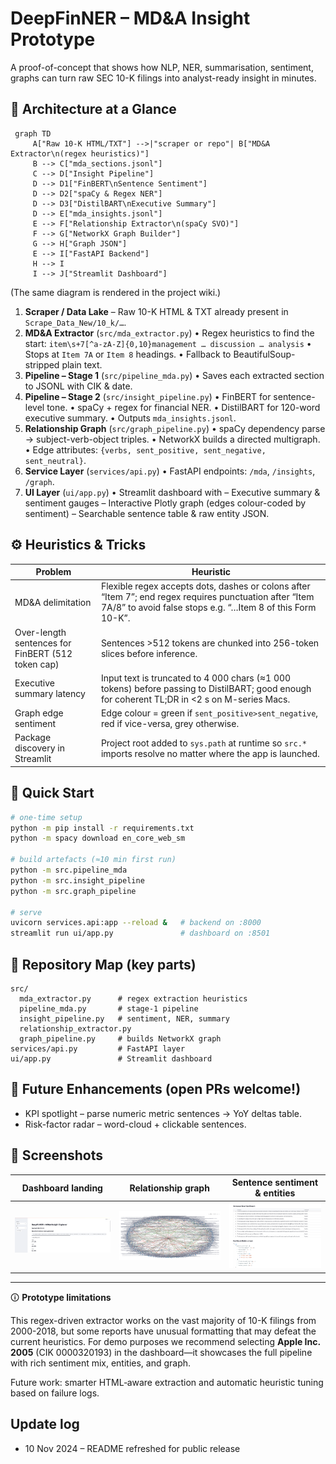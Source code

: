 # DeepFinNER – MD&A Insight Prototype

A proof-of-concept that shows how NLP, NER, summarisation, sentiment, graphs can turn raw SEC 10-K filings into analyst-ready insight in minutes.

## 📐 Architecture at a Glance

```mermaid
 graph TD
     A["Raw 10-K HTML/TXT"] -->|"scraper or repo"| B["MD&A Extractor\n(regex heuristics)"]
     B --> C["mda_sections.jsonl"]
     C --> D["Insight Pipeline"]
     D --> D1["FinBERT\nSentence Sentiment"]
     D --> D2["spaCy & Regex NER"]
     D --> D3["DistilBART\nExecutive Summary"]
     D --> E["mda_insights.jsonl"]
     E --> F["Relationship Extractor\n(spaCy SVO)"]
     F --> G["NetworkX Graph Builder"]
     G --> H["Graph JSON"]
     E --> I["FastAPI Backend"]
     H --> I
     I --> J["Streamlit Dashboard"]
```
(The same diagram is rendered in the project wiki.)

1. **Scraper / Data Lake** – Raw 10-K HTML & TXT already present in `Scrape_Data_New/10_k/…`.
2. **MD&A Extractor** (`src/mda_extractor.py`)
   • Regex heuristics to find the start:
     `item\s+7[^a-zA-Z]{0,10}management … discussion … analysis`
   • Stops at `Item 7A` or `Item 8` headings.
   • Fallback to BeautifulSoup-stripped plain text.
3. **Pipeline – Stage 1** (`src/pipeline_mda.py`)
   • Saves each extracted section to JSONL with CIK & date.
4. **Pipeline – Stage 2** (`src/insight_pipeline.py`)
   • FinBERT for sentence-level tone.
   • spaCy + regex for financial NER.
   • DistilBART for 120-word executive summary.
   • Outputs `mda_insights.jsonl`.
5. **Relationship Graph** (`src/graph_pipeline.py`)
   • spaCy dependency parse → subject-verb-object triples.
   • NetworkX builds a directed multigraph.
   • Edge attributes: `{verbs, sent_positive, sent_negative, sent_neutral}`.
6. **Service Layer** (`services/api.py`)
   • FastAPI endpoints: `/mda`, `/insights`, `/graph`.
7. **UI Layer** (`ui/app.py`)
   • Streamlit dashboard with
     – Executive summary & sentiment gauges
     – Interactive Plotly graph (edges colour-coded by sentiment)
     – Searchable sentence table & raw entity JSON.

## ⚙️ Heuristics & Tricks

| Problem | Heuristic |
|---------|-----------|
| MD&A delimitation | Flexible regex accepts dots, dashes or colons after “Item 7”; end regex requires punctuation after “Item 7A/8” to avoid false stops e.g. “…Item 8 of this Form 10-K”. |
| Over-length sentences for FinBERT (512 token cap) | Sentences >512 tokens are chunked into 256-token slices before inference. |
| Executive summary latency | Input text is truncated to 4 000 chars (≈1 000 tokens) before passing to DistilBART; good enough for coherent TL;DR in <2 s on M-series Macs. |
| Graph edge sentiment | Edge colour = green if `sent_positive>sent_negative`, red if vice-versa, grey otherwise. |
| Package discovery in Streamlit | Project root added to `sys.path` at runtime so `src.*` imports resolve no matter where the app is launched. |

## 🏃 Quick Start

```bash
# one-time setup
python -m pip install -r requirements.txt
python -m spacy download en_core_web_sm

# build artefacts (≈10 min first run)
python -m src.pipeline_mda
python -m src.insight_pipeline
python -m src.graph_pipeline

# serve
uvicorn services.api:app --reload &   # backend on :8000
streamlit run ui/app.py               # dashboard on :8501
```

## 📂 Repository Map (key parts)

```
src/
  mda_extractor.py      # regex extraction heuristics
  pipeline_mda.py       # stage-1 pipeline
  insight_pipeline.py   # sentiment, NER, summary
  relationship_extractor.py
  graph_pipeline.py     # builds NetworkX graph
services/api.py         # FastAPI layer
ui/app.py               # Streamlit dashboard
```

## 📝 Future Enhancements (open PRs welcome!)

* KPI spotlight – parse numeric metric sentences → YoY deltas table.
* Risk-factor radar – word-cloud + clickable sentences.

## 📸 Screenshots


| Dashboard landing | Relationship graph | Sentence sentiment & entities |
|---|---|---|
| ![Dashboard](docs/screenshots/dashboard.png) | ![Graph](docs/screenshots/graph.png) | ![Sentiment](docs/screenshots/sentences_entities.png) |



---

🛈 **Prototype limitations**

This regex-driven extractor works on the vast majority of 10-K filings from 2000-2018, but some reports have unusual formatting that may defeat the current heuristics. For demo purposes we recommend selecting **Apple Inc. 2005** (CIK 0000320193) in the dashboard—it showcases the full pipeline with rich sentiment mix, entities, and graph.

Future work: smarter HTML‐aware extraction and automatic heuristic tuning based on failure logs. 
## Update log

- 10 Nov 2024 – README refreshed for public release
